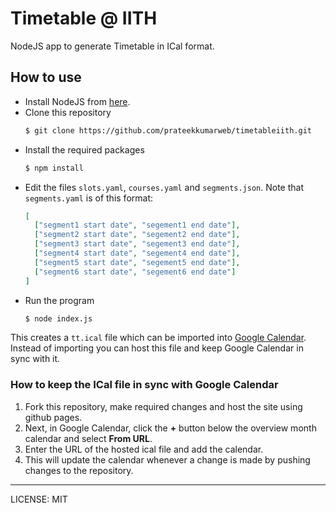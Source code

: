 # Timetable @ IITH

NodeJS app to generate Timetable in ICal format.

## How to use

* Install NodeJS from [here](https://nodejs.org/en/download/).
* Clone this repository
  ```sh
  $ git clone https://github.com/prateekkumarweb/timetableiith.git
  ```
* Install the required packages
  ```sh
  $ npm install
  ```
* Edit the files `slots.yaml`, `courses.yaml` and `segments.json`.
  Note that `segments.yaml` is of this format:
  ```json
  [
    ["segment1 start date", "segement1 end date"],
    ["segment2 start date", "segement2 end date"],
    ["segment3 start date", "segement3 end date"],
    ["segment4 start date", "segement4 end date"],
    ["segment5 start date", "segement5 end date"],
    ["segment6 start date", "segement6 end date"]
  ]
  ```
* Run the program
  ```sh
  $ node index.js
  ```

This creates a `tt.ical` file which can be imported into [Google Calendar](https://support.google.com/calendar/answer/37118?hl=en). Instead of importing you can host this file and keep Google Calendar in sync with it.

### How to keep the ICal file in sync with Google Calendar

1. Fork this repository, make required changes and host the site using github pages.
1. Next, in Google Calendar, click the **+** button below the overview month calendar and select **From URL**.
1. Enter the URL of the hosted ical file and add the calendar.
1. This will update the calendar whenever a change is made by pushing changes to the repository.

---
LICENSE: MIT
